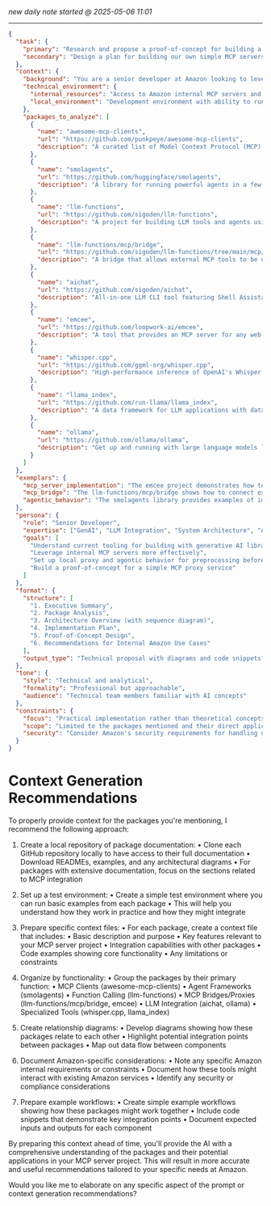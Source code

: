 *new daily note started @ 2025-05-06 11:01*

---
```json
{
  "task": {
    "primary": "Research and propose a proof-of-concept for building a simple service that proxies calls for other MCP servers",
    "secondary": "Design a plan for building our own simple MCP servers, with at least one being agentic, one being simple, and one being backed by an Ollama LLM"
  },
  "context": {
    "background": "You are a senior developer at Amazon looking to leverage internal MCP servers more effectively and set up local proxy and agentic behavior for local processing/transformations/RAG before interacting with an LLM",
    "technical_environment": {
      "internal_resources": "Access to Amazon internal MCP servers and tooling",
      "local_environment": "Development environment with ability to run Python, JavaScript, and other necessary languages for MCP server implementation"
    },
    "packages_to_analyze": [
      {
        "name": "awesome-mcp-clients",
        "url": "https://github.com/punkpeye/awesome-mcp-clients",
        "description": "A curated list of Model Context Protocol (MCP) clients"
      },
      {
        "name": "smolagents",
        "url": "https://github.com/huggingface/smolagents",
        "description": "A library for running powerful agents in a few lines of code with first-class support for Code Agents"
      },
      {
        "name": "llm-functions",
        "url": "https://github.com/sigoden/llm-functions",
        "description": "A project for building LLM tools and agents using familiar languages like Bash, JavaScript, and Python"
      },
      {
        "name": "llm-functions/mcp/bridge",
        "url": "https://github.com/sigoden/llm-functions/tree/main/mcp/bridge",
        "description": "A bridge that allows external MCP tools to be used by LLM-Functions"
      },
      {
        "name": "aichat",
        "url": "https://github.com/sigoden/aichat",
        "description": "All-in-one LLM CLI tool featuring Shell Assistant, CMD & REPL Mode, RAG, AI Tools & Agents"
      },
      {
        "name": "emcee",
        "url": "https://github.com/loopwork-ai/emcee",
        "description": "A tool that provides an MCP server for any web application with an OpenAPI specification"
      },
      {
        "name": "whisper.cpp",
        "url": "https://github.com/ggml-org/whisper.cpp",
        "description": "High-performance inference of OpenAI's Whisper automatic speech recognition model"
      },
      {
        "name": "llama_index",
        "url": "https://github.com/run-llama/llama_index",
        "description": "A data framework for LLM applications with data connectors and advanced retrieval interfaces"
      },
      {
        "name": "ollama",
        "url": "https://github.com/ollama/ollama",
        "description": "Get up and running with large language models locally"
      }
    ]
  },
  "exemplars": {
    "mcp_server_implementation": "The emcee project demonstrates how to create an MCP server from an OpenAPI specification, which could serve as a model for our simple MCP server implementation",
    "mcp_bridge": "The llm-functions/mcp/bridge shows how to connect external MCP tools to be used by LLM-Functions, which is relevant for our proxy service",
    "agentic_behavior": "The smolagents library provides examples of implementing agentic behavior with code agents that could be adapted for our agentic MCP server"
  },
  "persona": {
    "role": "Senior Developer",
    "expertise": ["GenAI", "LLM Integration", "System Architecture", "Amazon Internal Tools"],
    "goals": [
      "Understand current tooling for building with generative AI libraries",
      "Leverage internal MCP servers more effectively",
      "Set up local proxy and agentic behavior for preprocessing before LLM interaction",
      "Build a proof-of-concept for a simple MCP proxy service"
    ]
  },
  "format": {
    "structure": [
      "1. Executive Summary",
      "2. Package Analysis",
      "3. Architecture Overview (with sequence diagram)",
      "4. Implementation Plan",
      "5. Proof-of-Concept Design",
      "6. Recommendations for Internal Amazon Use Cases"
    ],
    "output_type": "Technical proposal with diagrams and code snippets"
  },
  "tone": {
    "style": "Technical and analytical",
    "formality": "Professional but approachable",
    "audience": "Technical team members familiar with AI concepts"
  },
  "constraints": {
    "focus": "Practical implementation rather than theoretical concepts",
    "scope": "Limited to the packages mentioned and their direct applications",
    "security": "Consider Amazon's security requirements for handling data and models"
  }
}
```

# Context Generation Recommendations

To properly provide context for the packages you're mentioning, I recommend the following approach:

1. Create a local repository of package documentation:
   • Clone each GitHub repository locally to have access to their full documentation
   • Download READMEs, examples, and any architectural diagrams
   • For packages with extensive documentation, focus on the sections related to MCP integration

2. Set up a test environment:
   • Create a simple test environment where you can run basic examples from each package
   • This will help you understand how they work in practice and how they might integrate

3. Prepare specific context files:
   • For each package, create a context file that includes:
     • Basic description and purpose
     • Key features relevant to your MCP server project
     • Integration capabilities with other packages
     • Code examples showing core functionality
     • Any limitations or constraints

4. Organize by functionality:
   • Group the packages by their primary function:
     • MCP Clients (awesome-mcp-clients)
     • Agent Frameworks (smolagents)
     • Function Calling (llm-functions)
     • MCP Bridges/Proxies (llm-functions/mcp/bridge, emcee)
     • LLM Integration (aichat, ollama)
     • Specialized Tools (whisper.cpp, llama_index)

5. Create relationship diagrams:
   • Develop diagrams showing how these packages relate to each other
   • Highlight potential integration points between packages
   • Map out data flow between components

6. Document Amazon-specific considerations:
   • Note any specific Amazon internal requirements or constraints
   • Document how these tools might interact with existing Amazon services
   • Identify any security or compliance considerations

7. Prepare example workflows:
   • Create simple example workflows showing how these packages might work together
   • Include code snippets that demonstrate key integration points
   • Document expected inputs and outputs for each component

By preparing this context ahead of time, you'll provide the AI with a comprehensive understanding of the packages and their potential applications in your MCP server project. This will result in more accurate and useful recommendations tailored to your specific needs at Amazon.

Would you like me to elaborate on any specific aspect of the prompt or context generation recommendations?
